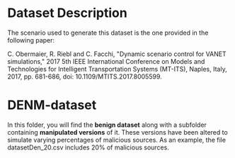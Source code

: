 # Dataset Description
The scenario used to generate this dataset is the one provided in the following paper:

C. Obermaier, R. Riebl and C. Facchi, "Dynamic scenario control for VANET simulations," 2017 5th IEEE International Conference on Models and Technologies for Intelligent Transportation Systems (MT-ITS), Naples, Italy, 2017, pp. 681-686, doi: 10.1109/MTITS.2017.8005599.

# DENM-dataset
In this folder, you will find the **benign dataset** along with a subfolder containing **manipulated versions** of it. These versions have been altered to simulate varying percentages of malicious sources. As an example, the file datasetDen_20.csv includes 20% of malicious sources.







